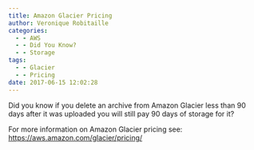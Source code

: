 ```yaml
---
title: Amazon Glacier Pricing
author: Veronique Robitaille
categories:
  - - AWS
  - - Did You Know?
  - - Storage
tags:
  - - Glacier
  - - Pricing
date: 2017-06-15 12:02:28
---
```


Did you know if you delete an archive from Amazon Glacier less than 90 days after it was uploaded you will still pay 90 days of storage for it?

For more information on Amazon Glacier pricing see: <https://aws.amazon.com/glacier/pricing/>


